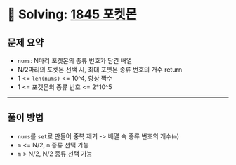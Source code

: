 # 📝 Solving: [1845 포켓몬](https://school.programmers.co.kr/learn/courses/30/lessons/1845)

## 문제 요약

- `nums`: N마리 포켓몬의 종류 번호가 담긴 배열
- N/2마리의 포켓몬 선택 시, 최대 포펫몬 종류 번호의 개수 return
- 1 <= `len(nums)` <= 10^4, 항상 짝수
- 1 <= 포켓몬의 종류 번호 <= 2*10^5

---

## 풀이 방법

- `nums`를 `set`로 만들어 중복 제거 -> 배열 속 종류 번호의 개수(`m`)
- `m` <= N/2, `m` 종류 선택 가능
- `m` > N/2, N/2 종류 선택 가능